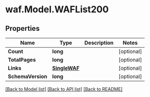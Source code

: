 # waf.Model.WAFList200

## Properties

Name | Type | Description | Notes
------------ | ------------- | ------------- | -------------
**Count** | **long** |  | [optional] 
**TotalPages** | **long** |  | [optional] 
**Links** | [**SingleWAF**](SingleWAF.md) |  | [optional] 
**SchemaVersion** | **long** |  | [optional] 

[[Back to Model list]](../README.md#documentation-for-models) [[Back to API list]](../README.md#documentation-for-api-endpoints) [[Back to README]](../README.md)


